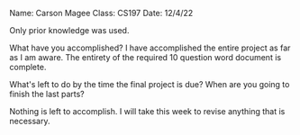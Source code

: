 Name: Carson Magee
Class: CS197
Date: 12/4/22

Only prior knowledge was used.

What have you accomplished? 
I have accomplished the entire project as far as I am aware. The entirety of the required 10 question word document is complete.

What's left to do by the time the final project is due? When are you going to finish the last parts?

Nothing is left to accomplish. I will take this week to revise anything that is necessary.